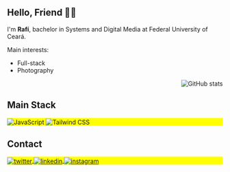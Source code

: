 ## Hello, Friend 👋🏻
<p>I'm <strong>Rafí</strong>, bachelor in Systems and Digital Media at Federal University of Ceará.</p>
<p>Main interests: </p>
<ul>
  <li>Full-stack</li>
  <li>Photography</li>
</ul>

<img align="right" src="https://github-readme-stats.vercel.app/api/top-langs/?username=rafimota&theme=blue-green" alt="GitHub stats">
</br>

<h2>Main Stack</h2>

<p align="left" style="background:yellow">
<img align="center" src="https://img.shields.io/badge/JavaScript-F7DF1E?style=for-the-badge&logo=javascript&logoColor=black" alt="JavaScript"/>
<img align="center" src="https://img.shields.io/badge/Tailwind_CSS-38B2AC?style=for-the-badge&logo=tailwind-css&logoColor=white" alt="Tailwind CSS"/>
</p>

<h2>Contact</h2>

<p align="left" style="background:yellow">
<a href="https://twitter.com/rafimota" target="_blank">
  <img align="center" src="https://img.shields.io/badge/Twitter-1DA1F2?style=for-the-badge&logo=twitter&logoColor=white" alt="twitter"/>  
</a>
<a href="https://linkedin.com/in/rafimota" target="_blank">
  <img align="center" src="https://img.shields.io/badge/LinkedIn-0077B5?style=for-the-badge&logo=linkedin&logoColor=white" alt="linkedin"/>
</a>
<a href="https://instagram.com/rafimota" target="_blank">
 <img align="center" src="https://img.shields.io/badge/Instagram-E4405F?style=for-the-badge&logo=instagram&logoColor=white" alt="instagram"/>
</a>
</p>

